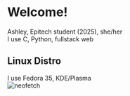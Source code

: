 # Welcome!
Ashley, Epitech student (2025), she/her</br>
I use C, Python, fullstack web</br>

## Linux Distro
I use Fedora 35, KDE/Plasma</br>
![neofetch](https://user-images.githubusercontent.com/71530209/119833557-7ee7f200-beff-11eb-843f-afcb7dd02696.png)
